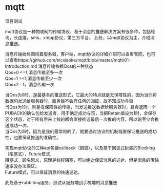 # mqtt
项目测试

mqtt协议是一种物联网的传输协议，基于消息的推送解决方案有很多种，包括轮询，长连接，sms，xmpp协议，第三方平台。
此处，以mqtt协议为主，介绍消息推送。</br>

消息传输始终围绕着服务器，客户端，mqtt协议的详细介绍可以查看官网，也可以查看https://github.com/mcxiaoke/mqtt/blob/master/mqtt/01-Introduction.md
消息传输依赖Qos的三种状态</br>
Qos=0 <=1,消息传输至多一次</br>
Qos=1 >=1,消息传输至少一次</br>
Qos=2  =1，消息传输一次</br>

当Qos为0时，是最基本的推送形式，它最大的特点就是无保障性的，因为当你将数据包发送给服务器时，服务器不会有任何的回应，故不知成功与否</br>
当Qos为1时，则是有保障性的传输，当发送推送数据给服务器时，其会返回一个PUBACK的确认包给发送者，用于确定成功与否，当把Retain值设为1时，会保存这个状态，对于所有后来上线的都会直接推送最后一次推的内容。所以说至少会推送成功一次。</br>
当Qos为2时，因为是我们最常用的了，就要通过协议的机制既要保证推送的成功性，也要保证推送的准确性。</br>

实现mqtt协议的三种api包括callback（回调），以及基于回调式封装的Blocking（阻塞式），Future模式.</br>
阻塞式，顾名思义，原理是线程阻塞，可以绝对保证消息的送达，但是消息的传输速率没办法保证。</br>
Future模式，可以保证消息的快速送达。</br>

此处基于rabbitmq服务，测试从服务端到手机端的消息推送
